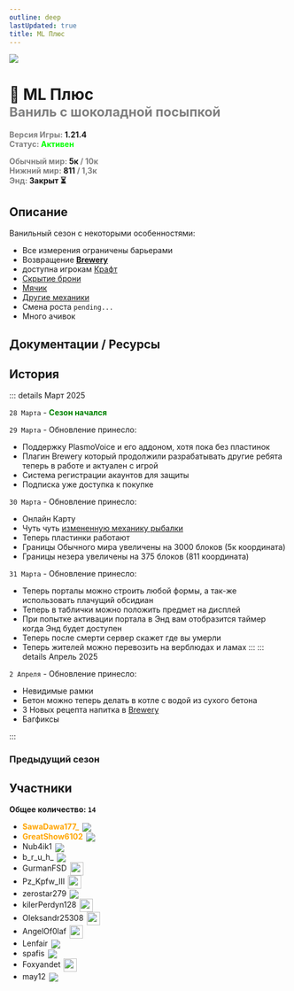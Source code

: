 ```yaml
---
outline: deep
lastUpdated: true
title: ML Плюс
---
```

<!-- <iconify-icon icon="solar:archive-bold-duotone" style="margin-bottom:-0.3rem;margin-right:0.10rem;margin:center;color: #868dcc" ></iconify-icon>  -->

![](/WIKI/ML-Plus/banner.png)

# 🍨 ML Плюс <br/> <span style="color: gray;"><sup> Ваниль с шоколадной посыпкой </sup></span>

**<span style="color: gray;">Версия Игры:</span> 1.21.4**<br/>
**<span style="color: gray;">Статус:</span> <span style="color: lime;">Активен</span>**
<!-- **<span style="color: gray;">Трейлер:</span> [Смотреть](https://youtu.be/)**<br/> -->
<!-- <br/><span style="color: gray;"><sub>03.28.2025 - 00.00.202</sub></span><br/> -->
**<span style="color: gray;">Обычный мир:</span> 5к <span style="color: gray;">/ 10к</span>** <br/>
**<span style="color: gray;">Нижний мир:</span> 811 <span style="color: gray;">/ 1,3к</span>** <br/>
**<span style="color: gray;">Энд:</span> Закрыт ⏳** <br/>


## Описание
Ванильный сезон с некоторыми особенностями:
<!-- - `Обычный мир` - Начало `2к`, Конец `10к`
    - `Ад (Незер)` - Начало `433`, Конец `1,3к`
    - `Энд` - Начало `2к`, Конец `10к` -->
- Все измерения ограничены барьерами
- Возвращение [**Brewery**](/brewery/intropage/)
- <Pill name="Палка отладки" link="https://ru.minecraft.wiki/w/%D0%9F%D0%B0%D0%BB%D0%BA%D0%B0_%D0%BE%D1%82%D0%BB%D0%B0%D0%B4%D0%BA%D0%B8" image="https://minecraft.wiki/images/Debug_Stick.gif?c7249"/> доступна игрокам [Крафт](ml-plus/additional-mechanics#6)
- [Скрытие брони](ml-plus/additional-mechanics#1)
- [Мячик](ml-plus/additional-mechanics#2)
- [Другие механики](ml-plus/additional-mechanics)
- Смена роста `pending...`
- Много ачивок

## Документации / Ресурсы

<Links :items="[
    {
        name: 'Веб Карта',
        link: 'http://minelacs.online:12345/',
        icon: 'solar:map-bold-duotone', 
        color: '#868dcc' 
    },
    { 
        name: 'Доп Механики ✨', 
        link: 'ml-plus/additional-mechanics', 
        icon: 'solar:cpu-bold-duotone', 
        color: '#868dcc' 
    },
    { 
        name: 'FlectonePulse', 
        link: 'ml-plus/flectone-pulse', 
        icon: 'solar:chat-round-dots-bold-duotone',
        color: '#868dcc'
    },
    {
        name: 'Пластинки',
        link: 'ml-plus/music-discs',
        icon: 'solar:music-note-bold-duotone', 
        color: '#868dcc' 
    },
    {
        name: 'Brewery ✨',
        link: '/brewery/intropage',
        icon: 'solar:wineglass-bold-duotone', 
        color: '#868dcc' 
    },
    ]"
/>

## История

::: details Март 2025

`28 Марта` - **<span style="color: green;">Сезон начался</span>**

`29 Марта` - Обновление принесло:
- Поддержку PlasmoVoice и его аддоном, хотя пока без пластинок
- Плагин Brewery который продолжили разрабатывать другие ребята теперь в работе и актуален с игрой
- Система регистрации акаунтов для защиты
- Подписка <Pill name="Ultimate" link="/minelacs-ultimate" image="https://easydonate.s3.easyx.ru/images/logos/30b46096ecbbb5230d763a396cebb547a2d9d908876962f64a3f1d7f248fcf4a.png"/> уже доступка к покупке

`30 Марта` - Обновление принесло:
- Онлайн Карту
- Чуть чуть [измененную механику рыбалки](ml-plus/additional-mechanics#7)
- Теперь пластинки работают
- Границы Обычного мира увеличены на 3000 блоков (5к координата)
- Границы незера увеличены на 375 блоков (811 координата)

`31 Марта` - Обновление принесло:
- Теперь порталы можно строить любой формы, а так-же использовать плачущий обсидиан
- Теперь в таблички можно положить предмет на дисплей
- При попытке активации портала в Энд вам отобразится таймер когда Энд будет доступен
- Теперь после смерти сервер скажет где вы умерли
- Теперь жителей можно перевозить на верблюдах и ламах
:::
::: details Апрель 2025

`2 Апреля` - Обновление принесло:
- Невидимые рамки
- Бетон можно теперь делать в котле с водой из сухого бетона
- 3 Новых рецепта напитка в [Brewery](/brewery/intropage)
- Багфиксы

:::

### Предыдущий сезон

<Links :items="[
    { name: 'ML Vanila 2', icon: 'fas fa-archive', link: '../archive/ml-vanila-2', icon: 'solar:archive-bold-duotone', color: '#868dcc'}
]"/>


## Участники
**Общее количество: `14`**

- **<span style="color: orange;">SawaDawa177_</span>** <img src="https://api.mineatar.io/face/0c81442c240b4087851ff50f3d8fd589?scale=3" style="display: inline; margin: 0 2px; vertical-align: middle;" />
- **<span style="color: orange;">GreatShow6102</span>** <img src="https://api.mineatar.io/face/ceb1b631-d2ff-4166-8458-e4c8498e1248?scale=3" style="display: inline; margin: 0 2px; vertical-align: middle;" />
- Nub4ik1  <img src="https://api.mineatar.io/face/d2b496f0-c2b0-4849-8dee-a6bda731a7eb?scale=3" style="display: inline; margin: 0 2px; vertical-align: middle;" />
- b_r_u_h_ <img src="https://api.mineatar.io/face/45e529c8-4a8e-44eb-b02c-5b99e41a9d1c?scale=3" style="display: inline; margin: 0 2px; vertical-align: middle;" />
- GurmanFSD <img src="/minecraft/playerHeads/steveHead.png" style="display: inline; margin: 0 2px; vertical-align: middle;" width="24" height="24"/>
- Pz_Kpfw_III <img src="/minecraft/playerHeads/steveHead.png" style="display: inline; margin: 0 2px; vertical-align: middle;" width="24" height="24"/>
- zerostar279 <img src="https://api.mineatar.io/face/cfc33bd0-b49d-4b65-99d8-92ee7090a011?scale=3" style="display: inline; margin: 0 2px; vertical-align: middle;" />
- kilerPerdyn128 <img src="/minecraft/playerHeads/steveHead.png" style="display: inline; margin: 0 2px; vertical-align: middle;" width="24" height="24"/>
- Oleksandr25308 <img src="/minecraft/playerHeads/steveHead.png" style="display: inline; margin: 0 2px; vertical-align: middle;" width="24" height="24"/>
- AngelOf0laf <img src="/minecraft/playerHeads/steveHead.png" style="display: inline; margin: 0 2px; vertical-align: middle;" width="24" height="24"/>
- Lenfair <img src="https://api.mineatar.io/face/d36339eb-2d45-4c50-a1d9-06be69c1321e?scale=3" style="display: inline; margin: 0 2px; vertical-align: middle;" />
- spafis <img src="https://api.mineatar.io/face/24c076a7-aecc-4934-9d95-19ccc5860bc2?scale=3" style="display: inline; margin: 0 2px; vertical-align: middle;" />
- Foxyandet <img src="/minecraft/playerHeads/steveHead.png" style="display: inline; margin: 0 2px; vertical-align: middle;" width="24" height="24"/>
- may12 <img src="https://api.mineatar.io/face/0f39239d-84f6-44ba-a624-f008016ada77?scale=3" style="display: inline; margin: 0 2px; vertical-align: middle;" />
